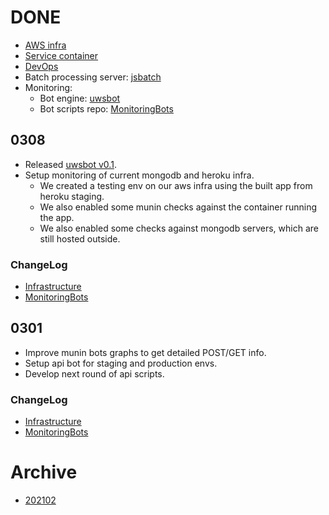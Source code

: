 # DONE

* [AWS infra](./infra/aws.md)
* [Service container](./service/container.md)
* [DevOps](./devops.md)
* Batch processing server: [jsbatch](https://jsbatch.uws.talkingpts.org/)
* Monitoring:
	* Bot engine: [uwsbot](./uwsbot.md)
	* Bot scripts repo: [MonitoringBots][monbots.repo]

[monbots.repo]: https://github.com/TalkingPts/MonitoringBots

## 0308

* Released [uwsbot v0.1](../../../releases/tag/release%2Fuwsbot-v0.1).
* Setup monitoring of current mongodb and heroku infra.
	* We created a testing env on our aws infra using the built app from heroku staging.
	* We also enabled some munin checks against the container running the app.
	* We also enabled some checks against mongodb servers, which are still hosted outside.

### ChangeLog

* [Infrastructure](../../../compare/867502b1...8035cc33)
* [MonitoringBots](../../../../MonitoringBots/compare/f71731f2...3cc8daf5)

## 0301

* Improve munin bots graphs to get detailed POST/GET info.
* Setup api bot for staging and production envs.
* Develop next round of api scripts.

### ChangeLog

* [Infrastructure](../../../compare/cd5a455c...867502b1)
* [MonitoringBots](../../../../MonitoringBots/compare/56080e41...f71731f2)

# Archive

* [202102](./archive/2021/02/202102-done.md)
